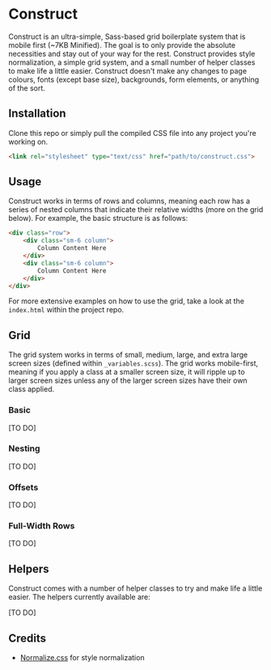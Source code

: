 # Construct

Construct is an ultra-simple, Sass-based grid boilerplate system that is mobile first (~7KB Minified). The goal is to only provide the absolute necessities and stay out of your way for the rest. Construct provides style normalization, a simple grid system, and a small number of helper classes to make life a little easier. Construct doesn't make any changes to page colours, fonts (except base size), backgrounds, form elements, or anything of the sort.

## Installation

Clone this repo or simply pull the compiled CSS file into any project you're working on.

```html
<link rel="stylesheet" type="text/css" href="path/to/construct.css">
```

## Usage

Construct works in terms of rows and columns, meaning each row has a series of nested columns that indicate their relative widths (more on the grid below). For example, the basic structure is as follows:

```html
<div class="row">
    <div class="sm-6 column">
        Column Content Here
    </div>
    <div class="sm-6 column">
        Column Content Here
    </div>
</div>
```

For more extensive examples on how to use the grid, take a look at the ```index.html``` within the project repo.

## Grid

The grid system works in terms of small, medium, large, and extra large screen sizes (defined within ```_variables.scss```). The grid works mobile-first, meaning if you apply a class at a smaller screen size, it will ripple up to larger screen sizes unless any of the larger screen sizes have their own class applied.

### Basic

[TO DO]

### Nesting

[TO DO]

### Offsets

[TO DO]

### Full-Width Rows

[TO DO]

## Helpers

Construct comes with a number of helper classes to try and make life a little easier. The helpers currently available are:

[TO DO]

## Credits

- [Normalize.css](https://github.com/necolas/normalize.css/) for style normalization
